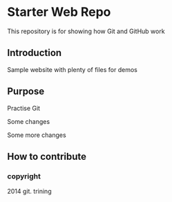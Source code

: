 # Starter Web Repo

This repository is for showing how Git and GitHub work

## Introduction

Sample website with plenty of files for demos

## Purpose

Practise Git 

Some changes

Some more changes

## How to contribute

### copyright

2014 git. trining